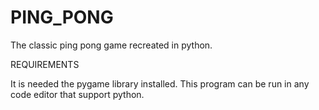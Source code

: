 # PING_PONG
The classic  ping pong  game  recreated  in python.

REQUIREMENTS

It is needed  the pygame library installed.
This program can be run in any code editor that support python.
